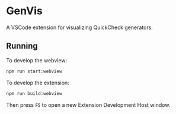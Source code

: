 # GenVis

A VSCode extension for visualizing QuickCheck generators.

## Running

To develop the webview:
```bash
npm run start:webview
```

To develop the extension:
```bash
npm run build:webview
```
Then press `F5` to open a new Extension Development Host window.